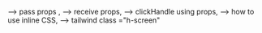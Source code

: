 --> pass props ,
--> receive props,
--> clickHandle using props,
--> how to use inline CSS,
--> tailwind class ="h-screen"
